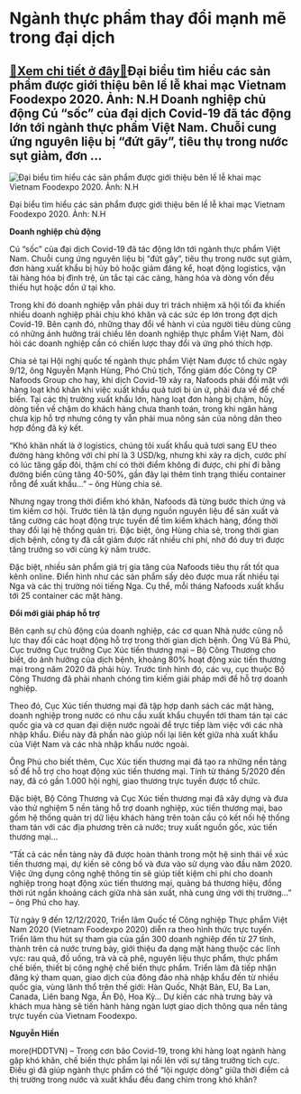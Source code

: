 Ngành thực phẩm thay đổi mạnh mẽ trong đại dịch
===============================================

[:gift:Xem chi tiết ở đây:gift:](https://hddtvn.com/nganh-thuc-pham-thay-doi-manh-me-trong-dai-dich/)Đại biểu tìm hiểu các sản phẩm được giới thiệu bên lề lễ khai mạc Vietnam Foodexpo 2020. Ảnh: N.H Doanh nghiệp chủ động Cú “sốc” của đại dịch Covid-19 đã tác động lớn tới ngành thực phẩm Việt Nam. Chuỗi cung ứng nguyên liệu bị “đứt gãy”, tiêu thụ trong nước sụt giảm, đơn …
---------------------------------------------------------------------------------------------------------------------------------------------------------------------------------------------------------------------------------------------------------------------------------





![Đại biểu tìm hiểu các sản phẩm được giới thiệu bên lề lễ khai mạc Vietnam Foodexpo 2020. Ảnh: N.H](https://hddtvn.com/wp-content/uploads/2021/01/0029_IMG_8241.jpg "Đại biểu tìm hiểu các sản phẩm được giới thiệu bên lề lễ khai mạc Vietnam Foodexpo 2020. Ảnh: N.H")


Đại biểu tìm hiểu các sản phẩm được giới thiệu bên lề lễ khai mạc Vietnam Foodexpo 2020. Ảnh: N.H



**Doanh nghiệp chủ động**


Cú “sốc” của đại dịch Covid-19 đã tác động lớn tới ngành thực phẩm Việt Nam. Chuỗi cung ứng nguyên liệu bị “đứt gãy”, tiêu thụ trong nước sụt giảm, đơn hàng xuất khẩu bị hủy bỏ hoặc giảm đáng kể, hoạt động logistics, vận tải hàng hóa bị đình trệ, ùn tắc tại các cảng, hàng hóa và dòng vốn đều thiếu hụt hoặc dồn ứ tại kho.


Trong khi đó doanh nghiệp vẫn phải duy trì trách nhiệm xã hội tối đa khiến nhiều doanh nghiệp phải chịu khó khăn và các sức ép lớn trong đợt dịch Covid-19. Bên cạnh đó, những thay đổi về hành vi của người tiêu dùng cũng có những ảnh hưởng trái chiều lên doanh nghiệp thực phẩm Việt Nam, đòi hỏi các doanh nghiệp cần có chiến lược thay đổi và ứng phó thích hợp.


Chia sẻ tại Hội nghị quốc tế ngành thực phẩm Việt Nam được tổ chức ngày 9/12, ông Nguyễn Mạnh Hùng, Phó Chủ tịch, Tổng giám đốc Công ty CP Nafoods Group cho hay, khi dịch Covid-19 xảy ra, Nafoods phải đối mặt với hàng loạt khó khăn khi việc xuất khẩu quả tươi bị ùn ứ, phải đưa về để chế biến. Tại các thị trường xuất khẩu lớn, hàng loạt đơn hàng bị chậm, hủy, dòng tiền về chậm do khách hàng chưa thanh toán, trong khi ngân hàng chưa kịp hỗ trợ nhưng công ty vẫn phải mua nông sản của nông dân theo hợp đồng đã ký kết.


“Khó khăn nhất là ở logistics, chúng tôi xuất khẩu quả tươi sang EU theo đường hàng không với chi phí là 3 USD/kg, nhưng khi xảy ra dịch, cước phí có lúc tăng gấp đôi, thậm chí có thời điểm không đi được, chi phí đi bằng đường biển cũng tăng 40-50%, gần đây lại thêm tình trạng thiếu container rỗng để xuất khẩu…” – ông Hùng chia sẻ.


Nhưng ngay trong thời điểm khó khăn, Nafoods đã từng bước thích ứng và tìm kiếm cơ hội. Trước tiên là tận dụng nguồn nguyên liệu để sản xuất và tăng cường các hoạt động trực tuyến để tìm kiếm khách hàng, đồng thời thay đổi lại hệ thống quản trị. Đặc biệt, ông Hùng chia sẻ, trong thời gian dịch bệnh, công ty đã cắt giảm được rất nhiều chi phí, nhờ đó duy trì được tăng trưởng so với cùng kỳ năm trước.


Đặc biệt, nhiều sản phẩm giá trị gia tăng của Nafoods tiêu thụ rất tốt qua kênh online. Điển hình như các sản phẩm sấy dẻo được mua rất nhiều tại Nga và các thị trường nói tiếng Nga. Cụ thể, mỗi tháng Nafoods xuất khẩu tới 25 container các mặt hàng.


**Đổi mới giải pháp hỗ trợ**


Bên cạnh sự chủ động của doanh nghiệp, các cơ quan Nhà nước cũng nỗ lực thay đổi các hoạt động hỗ trợ trong thời gian dịch bệnh. Ông Vũ Bá Phú, Cục trưởng Cục trưởng Cục Xúc tiến thương mại – Bộ Công Thương cho biết, do ảnh hưởng của dịch bệnh, khoảng 80% hoạt động xúc tiến thương mại trong năm 2020 đã phải hủy. Trước tình hình đó, các vụ, cục thuộc Bộ Công Thương đã phải nhanh chóng tìm kiếm giải pháp mới để hỗ trợ doanh nghiệp.


Theo đó, Cục Xúc tiến thương mại đã tập hợp danh sách các mặt hàng, doanh nghiệp trong nước có nhu cầu xuất khẩu chuyển tới tham tán tại các quốc gia và cơ quan đại diện nước ngoài để trực tiếp làm việc với các nhà nhập khẩu. Điều này đã phần nào giúp nối lại liên kết giữa nhà xuất khẩu của Việt Nam và các nhà nhập khẩu nước ngoài.


Ông Phú cho biết thêm, Cục Xúc tiến thương mại đã tạo ra những nền tảng số để hỗ trợ cho hoạt động xúc tiến thương mại. Tính từ tháng 5/2020 đến nay, đã có gần 1.000 hội nghị, giao thương trực tuyến được tổ chức.


Đặc biệt, Bộ Công Thương và Cục Xúc tiến thương mại đã xây dựng và đưa vào thử nghiệm 5 nền tảng hỗ trợ doanh nghiệp, xúc tiến thương mại, bao gồm hệ thống quản trị dữ liệu khách hàng trên toàn cầu có kết nối hệ thống tham tán với các địa phương trên cả nước; truy xuất nguồn gốc, xúc tiến thương mại…


“Tất cả các nền tảng này đã được hoàn thành trong một hệ sinh thái về xúc tiến thương mại, dự kiến sẽ công bố và đưa vào sử dụng vào đầu năm 2020. Việc ứng dụng công nghệ thông tin sẽ giúp tiết kiệm chi phí cho doanh nghiệp trong hoạt động xúc tiến thương mại, quảng bá thương hiệu, đồng thời rút ngắn khoảng cách giữa nhà sản xuất, nhà cung ứng với thị trường…” – ông Phú cho hay.





Từ ngày 9 đến 12/12/2020, Triển lãm Quốc tế Công nghiệp Thực phẩm Việt Nam 2020 (Vietnam Foodexpo 2020) diễn ra theo hình thức trực tuyến. Triển lãm thu hút sự tham gia của gần 300 doanh nghiêp đến từ 27 tỉnh, thành trên cả nước trưng bày, giới thiệu đa dạng mặt hàng thuộc các lĩnh vực: rau quả, đồ uống, trà và cà phê, nguyên liệu thực phẩm, thực phẩm chế biến, thiết bị công nghệ chế biến thực phẩm. Triển lãm đã tiếp nhận đăng ký tham quan, giao dịch của đông đảo nhà nhập khẩu đến từ nhiều quốc gia, vùng lãnh thổ trên thế giới: Hàn Quốc, Nhật Bản, EU, Ba Lan, Canada, Liên bang Nga, Ấn Độ, Hoa Kỳ… Dự kiến các nhà trưng bày và khách mua hàng sẽ tiến hành hàng ngàn lượt giao dịch thông qua nền tảng trực tuyến của Vietnam Foodexpo.




**Nguyễn Hiền**



more(HDDTVN) – Trong cơn bão Covid-19, trong khi hàng loạt ngành hàng gặp khó khăn, chế biến thực phẩm lại nổi lên với sự tăng trưởng tích cực. Điều gì đã giúp ngành thực phẩm có thể “lội ngược dòng” giữa thời điểm cả thị trường trong nước và xuất khẩu đều đang chìm trong khó khăn?

